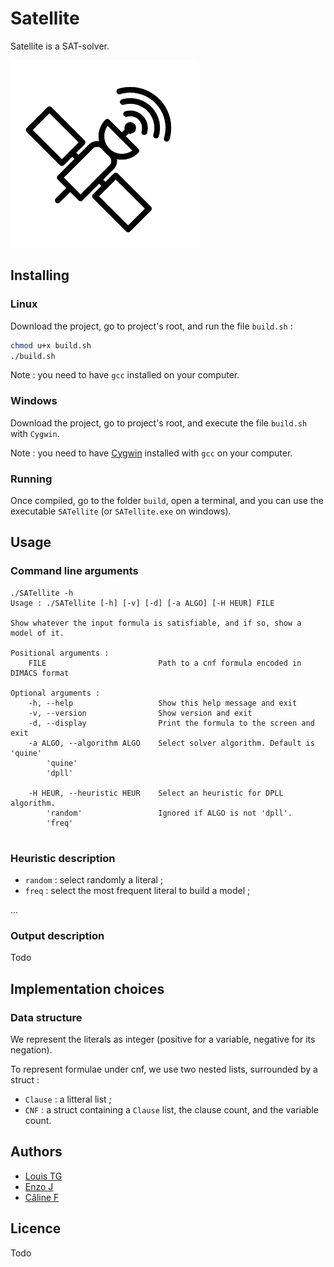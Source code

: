 # Satellite
Satellite is a SAT-solver.

<img src="Style/satellite_white_surround.png" alt="Satellite_logo" width="300"/>

## Installing
### Linux
Download the project, go to project's root, and run the file `build.sh` :
```bash
chmod u+x build.sh
./build.sh
```

Note : you need to have `gcc` installed on your computer.

### Windows
Download the project, go to project's root, and execute the file `build.sh` with `Cygwin`.

Note : you need to have [Cygwin](https://www.cygwin.com) installed with `gcc` on your computer.

### Running
Once compiled, go to the folder `build`, open a terminal, and you can use the executable `SATellite` (or `SATellite.exe` on windows).

## Usage
### Command line arguments
```
./SATellite -h
Usage : ./SATellite [-h] [-v] [-d] [-a ALGO] [-H HEUR] FILE

Show whatever the input formula is satisfiable, and if so, show a model of it.

Positional arguments :
    FILE                         Path to a cnf formula encoded in DIMACS format

Optional arguments :
    -h, --help                   Show this help message and exit
    -v, --version                Show version and exit
    -d, --display                Print the formula to the screen and exit
    -a ALGO, --algorithm ALGO    Select solver algorithm. Default is 'quine'
        'quine'
        'dpll'
        
    -H HEUR, --heuristic HEUR    Select an heuristic for DPLL algorithm.
        'random'                 Ignored if ALGO is not 'dpll'.
        'freq'
                                 
```

### Heuristic description
- `random` : select randomly a literal ;
- `freq` : select the most frequent literal to build a model ;

...

### Output description
Todo

## Implementation choices
### Data structure

We represent the literals as integer (positive for a variable, negative for its negation).

To represent formulae under cnf, we use two nested lists, surrounded by a struct :
- `Clause` : a litteral list ;
- `CNF` : a struct containing a `Clause` list, the clause count, and the variable count.


## Authors
- [Louis TG](https://github.com/lasercata)
- [Enzo J](https://github.com/Prog-up)
- [Câline F](https://github.com/Naory03)

## Licence
Todo
